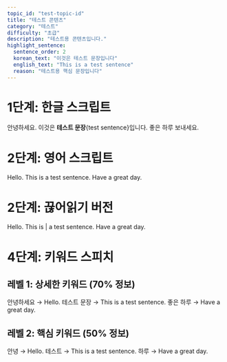 ```yaml
---
topic_id: "test-topic-id"
title: "테스트 콘텐츠"
category: "테스트"
difficulty: "초급"
description: "테스트용 콘텐츠입니다."
highlight_sentence:
  sentence_order: 2
  korean_text: "이것은 테스트 문장입니다"
  english_text: "This is a test sentence"
  reason: "테스트용 핵심 문장입니다"
---
```


# 1단계: 한글 스크립트

안녕하세요.
이것은 **테스트 문장**{test sentence}입니다.
좋은 하루 보내세요.

# 2단계: 영어 스크립트

Hello.
This is a test sentence.
Have a great day.

# 2단계: 끊어읽기 버전

Hello.
This is | a test sentence.
Have a great day.

# 4단계: 키워드 스피치

## 레벨 1: 상세한 키워드 (70% 정보)

안녕하세요 → Hello.
테스트 문장 → This is a test sentence.
좋은 하루 → Have a great day.

## 레벨 2: 핵심 키워드 (50% 정보)

안녕 → Hello.
테스트 → This is a test sentence.
하루 → Have a great day.
